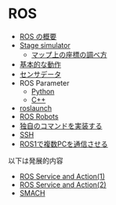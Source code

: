 # ROS

- [ROS の概要](basics_01.md)
- [Stage simulator](./stage_simulator/Home.md)
  - [マップ上の座標の調べ方](./how_to_get_coordinates.md)
- [基本的な動作](./basic_behaviors/Home.md)
- [センサデータ](./sensor_data/Home.md)
- ROS Parameter
  - [Python](parameter_py.md)
  - [C++](parameter_cpp.md)
- [roslaunch](roslaunch.md)
- [ROS Robots](./robots/Home.md)
- [独自のコマンドを実装する](./recv_commands.md)
- [SSH](./ssh.md)
- [ROS1で複数PCを通信させる](basics_02.md)

以下は発展的内容

- [ROS Service and Action(1)](service_action_01.md)
- [ROS Service and Action(2)](service_action_02.md)
- [SMACH](./smach/Home.md)
